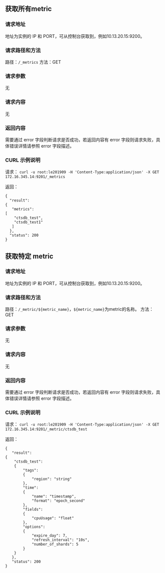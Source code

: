 
## 获取所有metric
### 请求地址
地址为实例的 IP 和 PORT，可从控制台获取到，例如10.13.20.15:9200。

### 请求路径和方法
路径：`/_metrics`
方法：GET

### 请求参数
无

### 请求内容
无

### 返回内容
需要通过 error 字段判断请求是否成功，若返回内容有 error 字段则请求失败，具体错误详情请参照 error 字段描述。

### CURL 示例说明
请求：
`curl -u root:le201909 -H 'Content-Type:application/json' -X GET 172.16.345.14:9201/_metrics`

返回：

```
{
  "result": 
{
   "metrics": 
[
    "ctsdb_test",
    "ctsdb_test1"
   ]
  },
  "status": 200
}
```

## 获取特定 metric
### 请求地址
地址为实例的 IP 和 PORT，可从控制台获取到，例如10.13.20.15:9200。

### 请求路径和方法
路径：`/_metric/${metric_name}`，`${metric_name}`为metric的名称。
方法：GET

### 请求参数
无

### 请求内容
无

### 返回内容
需要通过 error 字段判断请求是否成功，若返回内容有 error 字段则请求失败，具体错误详情请参照 error 字段描述。

### CURL 示例说明
请求：
`curl -u root:le201909 -H 'Content-Type:application/json' -X GET 172.16.345.14:9201/_metric/ctsdb_test`

返回：
```
{
   "result": 
{
    "ctsdb_test": 
    {
        "tags": 
        {
            "region": "string"
        },
        "time": 
        {
            "name": "timestamp",
            "format": "epoch_second"
        },
        "fields": 
        {
            "cpuUsage": "float"
        },
        "options": 
        {
            "expire_day": 7,
            "refresh_interval": "10s",
            "number_of_shards": 5
        }
    }
   },
   "status": 200
}
```
